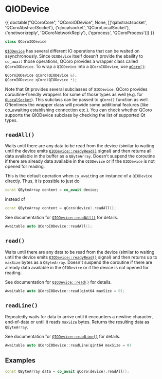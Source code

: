 # QIODevice

{{
    doctable("QCoroCore", "QCoroIODevice", None,
            [('qabstractsocket', 'QCoroAbstractSocket'),
             ('qlocalsocket', 'QCoroLocalSocket'),
             ('qnetworkreply', 'QCoroNetworkReply'),
             ('qprocess', 'QCoroProcess')])
}}
```cpp
class QCoroIODevice
```

[`QIODevice`][qtdoc-qiodevice] has several different IO operations that can be waited on
asynchronously. Since `QIODevice` itself doesn't provide the abaility to `co_await` those
operations, QCoro provides a wrapper class called `QCoroIODevice`. To wrap a `QIODevice`
into a `QCoroIODevice`, use [`qCoro()`][qcoro-coro]:

```cpp
QCoroIODevice qCoro(QIODevice &);
QCoroIODevice qCoro(QIODevice *);
```

Note that Qt provides several subclasses of `QIODevice`. QCoro provides coroutine-friendly
wrappers for some of those types as well (e.g. for [`QLocalSocket`][qlocalsocket]). This
subclass can be passed to `qCoro()` function as well. Oftentimes the wrapper class
will provide some additional features (like co_awaiting establishing connection etc.).
You can check whether QCoro supports the QIODevice subclass by checking the list of supported
Qt types.

## `readAll()`

Waits until there are any data to be read from the device (similar to waiting until the device
emits [`QIODevice::readyRead()`][qtdoc-qiodevice-readyread] signal) and then returns all data
available in the buffer as a `QByteArray`. Doesn't suspend the coroutine if there are already
data available in the `QIODevice` or if the `QIODevice` is not opened for reading.

This is the default operation when `co_await`ing an instance of a `QIODevice` directly. Thus,
it is possible to just do

```cpp
const QByteArray content = co_await device;
```

instead of

```cpp
const QByteArray content = qCoro(device).readAll();
```

See documentation for [`QIODevice::readAll()`][qtdoc-qiodevice-readall] for details.

```cpp
Awaitable auto QCoroIODevice::readAll();
```

## `read()`

Waits until there are any data to be read from the device (similar to waiting until the device
emits [`QIODevice::readyRead()`][qtdoc-qiodevice-readyread] signal) and then returns up to
`maxSize` bytes as a `QByteArray`. Doesn't suspend the coroutine if there are already data
available in the `QIODevice` or if the device is not opened for reading.

See documentation for [`QIODevice::read()`][qtdoc-qiodevice-read] for details.

```cpp
Awaitable auto QCoroIODevice::read(qint64 maxSize = 0);
```

## `readLine()`

Repeatedly waits for data to arrive until it encounters a newline character, end-of-data or
until it reads `maxSize` bytes. Returns the resulting data as `QByteArray`.

See documentation for [`QIODevice::readLine()`][qtdoc-qiodevice-readline] for details.

```cpp
Awaitable auto QCoroIODevice::readLine(qint64 maxSize = 0)
```

## Examples

```cpp
const QByteArray data = co_await qCoro(device).readAll();
```

[qlocalsocket]: qlocalsocket.md
[qcoro-coro]: coro.md
[qtdoc-qiodevice]: https://doc.qt.io/qt-5/qiodevice.html
[qtdoc-qiodevice-read]: https://doc.qt.io/qt-5/qiodevice.html#read
[qtdoc-qiodevice-readyread]: https://doc.qt.io/qt-5/qiodevice.html#readyRead
[qtdoc-qiodevice-readall]: https://doc.qt.io/qt-5/qiodevice.html#readAll
[qtdoc-qiodevice-readline]: https://doc.qt.io/qt-5/qiodevice.html#readLine

